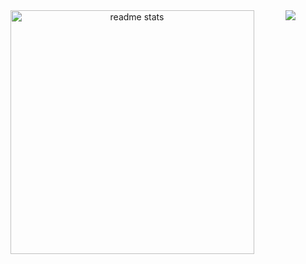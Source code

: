 <img align="right" src="https://visitor-badge.laobi.icu/badge?page_id=SpaceWasTaken" />

<div align="center">
  <img width=390 src="https://github-readme-stats-salesp07.vercel.app/api?username=SpaceWasTaken&count_private=true&show_icons=true&theme=react&rank_icon=github&border_radius=10" alt="readme stats" />

</div>

